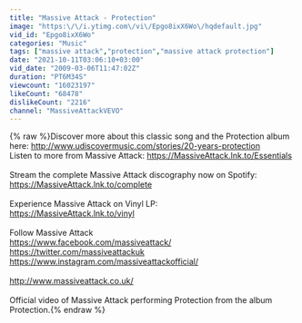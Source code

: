```yaml
---
title: "Massive Attack - Protection"
image: "https:\/\/i.ytimg.com\/vi\/Epgo8ixX6Wo\/hqdefault.jpg"
vid_id: "Epgo8ixX6Wo"
categories: "Music"
tags: ["massive attack","protection","massive attack protection"]
date: "2021-10-11T03:06:10+03:00"
vid_date: "2009-03-06T11:47:02Z"
duration: "PT6M34S"
viewcount: "16023197"
likeCount: "68478"
dislikeCount: "2216"
channel: "MassiveAttackVEVO"
---
```

{% raw %}Discover more about this classic song and the Protection album here: <a rel="nofollow" target="blank" href="http://www.udiscovermusic.com/stories/20-years-protection">http://www.udiscovermusic.com/stories/20-years-protection</a><br />Listen to more from Massive Attack: <a rel="nofollow" target="blank" href="https://MassiveAttack.lnk.to/Essentials">https://MassiveAttack.lnk.to/Essentials</a><br /><br />Stream the complete Massive Attack discography now on Spotify: <a rel="nofollow" target="blank" href="https://MassiveAttack.lnk.to/complete">https://MassiveAttack.lnk.to/complete</a><br /><br />Experience Massive Attack on Vinyl LP:<br /><a rel="nofollow" target="blank" href="https://MassiveAttack.lnk.to/vinyl">https://MassiveAttack.lnk.to/vinyl</a><br /><br />Follow Massive Attack<br /><a rel="nofollow" target="blank" href="https://www.facebook.com/massiveattack/">https://www.facebook.com/massiveattack/</a><br /><a rel="nofollow" target="blank" href="https://twitter.com/massiveattackuk">https://twitter.com/massiveattackuk</a><br /><a rel="nofollow" target="blank" href="https://www.instagram.com/massiveattackofficial/">https://www.instagram.com/massiveattackofficial/</a><br /><br /><a rel="nofollow" target="blank" href="http://www.massiveattack.co.uk/">http://www.massiveattack.co.uk/</a><br /><br />Official video of Massive Attack performing Protection from the album Protection.{% endraw %}
